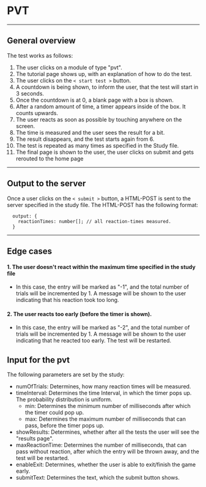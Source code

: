 # PVT

---

## General overview
The test works as follows:
1. The user clicks on a module of type "pvt".
2. The tutorial page shows up, with an explanation of how to do the test.
3. The user clicks on the `< start test >` button.
4. A countdown is being shown, to inform the user, that the test will start in 3 seconds.
5. Once the countdown is at 0, a blank page with a box is shown.
6. After a random amount of time, a timer appears inside of the box. It counts upwards.
7. The user reacts as soon as possible by touching anywhere on the screen.
8. The time is measured and the user sees the result for a bit.
9. The result disappears, and the test starts again from 6.
10. The test is repeated as many times as specified in the Study file.
11. The final page is shown to the user, the user clicks on submit and gets rerouted to the home page

---

## Output to the server
Once a user clicks on the `< submit >` button, a HTML-POST is sent to the server specified in the study file.
The HTML-POST has the following format:

```
  output: {
    reactionTimes: number[]; // all reaction-times measured.
  }
```

---

## Edge cases
#### 1. The user doesn't react within the maximum time specified in the study file
- In this case, the entry will be marked as "-1", and the total number of trials will be incremented by 1. A message will be shown to the user indicating that his reaction took too long.

#### 2. The user reacts too early (before the timer is shown).
- In this case, the entry will be marked as "-2", and the total number of trials will be incremented by 1. A message will be shown to the user indicating that he reacted too early. The test will be restarted.

## Input for the pvt
The following parameters are set by the study:

- numOfTrials: Determines, how many reaction times will be measured.
- timeInterval: Determines the time Interval, in which the timer pops up. The probability distribution is uniform.
  - min: Determines the minimum number of milliseconds after which the timer could pop up.
  - max: Determines the maximum number of milliseconds that can pass, before the timer pops up.
- showResults: Determines, whether after all the tests the user will see the "results page".
- maxReactionTime: Determines the number of milliseconds, that can pass without reaction, after which the entry will be thrown away, and the test will be restarted.
- enableExit: Determines, whether the user is able to exit/finish the game early.
- submitText: Determines the text, which the submit button shows.
